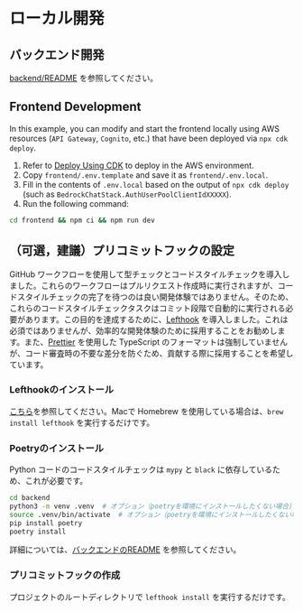 # ローカル開発

## バックエンド開発

[backend/README](../backend/README_zh-TW_ja-JP.md) を参照してください。

## Frontend Development

In this example, you can modify and start the frontend locally using AWS resources (`API Gateway`, `Cognito`, etc.) that have been deployed via `npx cdk deploy`.

1. Refer to [Deploy Using CDK](../README.md#deploy-using-cdk) to deploy in the AWS environment.
2. Copy `frontend/.env.template` and save it as `frontend/.env.local`.
3. Fill in the contents of `.env.local` based on the output of `npx cdk deploy` (such as `BedrockChatStack.AuthUserPoolClientIdXXXXX`).
4. Run the following command:

```zsh
cd frontend && npm ci && npm run dev
```

## （可選，建議）プリコミットフックの設定

GitHub ワークフローを使用して型チェックとコードスタイルチェックを導入しました。これらのワークフローはプルリクエスト作成時に実行されますが、コードスタイルチェックの完了を待つのは良い開発体験ではありません。そのため、これらのコードスタイルチェックタスクはコミット段階で自動的に実行される必要があります。この目的を達成するために、[Lefthook](https://github.com/evilmartians/lefthook?tab=readme-ov-file#install) を導入しました。これは必須ではありませんが、効率的な開発体験のために採用することをお勧めします。また、[Prettier](https://prettier.io/) を使用した TypeScript のフォーマットは強制していませんが、コード審査時の不要な差分を防ぐため、貢献する際に採用することを希望しています。

### Lefthookのインストール

[こちら](https://github.com/evilmartians/lefthook#install)を参照してください。Macで Homebrew を使用している場合は、`brew install lefthook` を実行するだけです。

### Poetryのインストール

Python コードのコードスタイルチェックは `mypy` と `black` に依存しているため、これが必要です。

```sh
cd backend
python3 -m venv .venv  # オプション（poetryを環境にインストールしたくない場合）
source .venv/bin/activate  # オプション（poetryを環境にインストールしたくない場合）
pip install poetry
poetry install
```

詳細については、[バックエンドのREADME](../backend/README_zh-TW_ja-JP.md) を参照してください。

### プリコミットフックの作成

プロジェクトのルートディレクトリで `lefthook install` を実行するだけです。